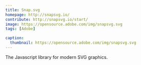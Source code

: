 ```yaml
---
title: Snap.svg
homepage: http://snapsvg.io/
contribute: http://snapsvg.io/start/
image: https://opensource.adobe.com/img/snapsvg.svg
tags: [Adobe]

caption:
  thumbnail: https://opensource.adobe.com/img/snapsvg.svg
---
```


The Javascript library for modern SVG graphics.